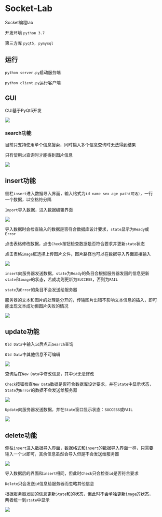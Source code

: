 # Socket-Lab

Socket编程lab

开发环境 `python 3.7`

第三方库 `pyqt5, pymysql`

## 运行

`python server.py`启动服务端

`python client.py`运行客户端

## GUI

CUI基于PyQt5开发

![](./images/2.jpg)

### search功能

目前只支持使用单个信息搜索，同时输入多个信息查询时无法得到结果

只有使用`id`查询时才能得到图片信息

![](./images/3.jpg)

## insert功能

侧栏`insert`进入数据导入界面，输入格式为`id name sex age path(可选)`，一行一个数据，以空格符分隔

`Import`导入数据，进入数据编辑界面

![](./images/4.jpg)

导入数据时会检查输入的数据是否符合数据库设计要求，`state`显示为`Ready`或`Error`

点击表格修改数据，点击`Check`按钮检查数据是否符合要求并更新`state`状态

点击表格`image`框选择上传图片文件，图片路径也可以在数据导入界面直接输入

![](./images/5.jpg)

`insert`向服务器发送数据，`state`为`Ready`的条目会根据服务器发回的信息更新`state`和`image`的状态，若成功则更新为`SUCCESS`，否则为`FAIL`

`state`为`Error`的条目不会发送给服务器

服务器的文本和图片的处理是分开的，传输图片出错不影响文本信息的插入，即可能出现文本成功但图片失败的情况

![](./images/6.jpg)

## update功能

`Old Data`中输入`id`后点击`Search`查询

`Old Data`中其他信息不可编辑

![](./images/7.jpg)

查询后在`New Data`中修改信息，其中`id`无法修改

`Check`按钮检查`New Data`数据是否符合数据库设计要求，并在`State`中显示状态，`State`为`Error`的数据不会发送给服务器

![](./images/8.jpg)

`Update`向服务器发送数据，并在`State`窗口显示状态：`SUCCESS`或`FAIL`

![](./images/9.jpg)

## delete功能

侧栏`insert`进入数据导入界面，数据格式和`insert`的数据导入界面一样，只需要输入一个`id`即可，其余信息虽然会导入但是不会发送给服务器

![](./images/10.jpg)

导入数据后的界面和`insert`相同，但此时`Check`只会检查`id`是否符合要求

`Delete`只会发送`id`信息给服务器而忽略其他信息

根据服务器发回的信息更新`State`和的状态，但此时不会单独更新`image`的状态，两者统一到`state`中显示

![](./images/11.jpg)
